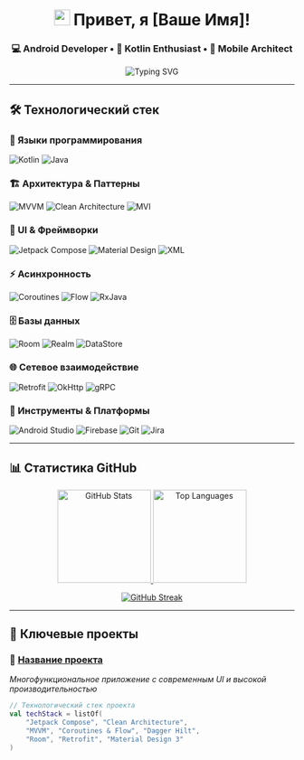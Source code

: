 <h1 align="center">
  <img src="https://media.giphy.com/media/hvRJCLFzcasrR4ia7z/giphy.gif" width="28">
  Привет, я [Ваше Имя]!
</h1>

<h3 align="center">💻 Android Developer • 🚀 Kotlin Enthusiast • 📱 Mobile Architect</h3>

<p align="center">
  <img src="https://readme-typing-svg.herokuapp.com?font=Fira+Code&pause=1000&color=27F7D6&center=true&vCenter=true&width=435&lines=Clean+Code+Advocate;Mobile+Architecture;Jetpack+Compose;Kotlin+Coroutines" alt="Typing SVG" />
</p>

---

## 🛠 Технологический стек

### **📝 Языки программирования**
<p>
  <img src="https://img.shields.io/badge/Kotlin-7F52FF?style=for-the-badge&logo=kotlin&logoColor=white" alt="Kotlin"/>
  <img src="https://img.shields.io/badge/Java-ED8B00?style=for-the-badge&logo=java&logoColor=white" alt="Java"/>
</p>

### **🏗 Архитектура & Паттерны**
<p>
  <img src="https://img.shields.io/badge/MVVM-5E35B1?style=for-the-badge&logo=android&logoColor=white" alt="MVVM"/>
  <img src="https://img.shields.io/badge/Clean_Architecture-4CAF50?style=for-the-badge&logo=android&logoColor=white" alt="Clean Architecture"/>
  <img src="https://img.shields.io/badge/MVI-FF6D00?style=for-the-badge&logo=android&logoColor=white" alt="MVI"/>
</p>

### **🎨 UI & Фреймворки**
<p>
  <img src="https://img.shields.io/badge/Jetpack_Compose-4285F4?style=for-the-badge&logo=jetpackcompose&logoColor=white" alt="Jetpack Compose"/>
  <img src="https://img.shields.io/badge/Material_Design-757575?style=for-the-badge&logo=materialdesign&logoColor=white" alt="Material Design"/>
  <img src="https://img.shields.io/badge/XML-0178D4?style=for-the-badge&logo=android&logoColor=white" alt="XML"/>
</p>

### **⚡ Асинхронность**
<p>
  <img src="https://img.shields.io/badge/Coroutines-7F52FF?style=for-the-badge&logo=kotlin&logoColor=white" alt="Coroutines"/>
  <img src="https://img.shields.io/badge/Flow-7F52FF?style=for-the-badge&logo=kotlin&logoColor=white" alt="Flow"/>
  <img src="https://img.shields.io/badge/RxJava-B7178C?style=for-the-badge&logo=reactivex&logoColor=white" alt="RxJava"/>
</p>

### **🗄 Базы данных**
<p>
  <img src="https://img.shields.io/badge/Room-3DDC84?style=for-the-badge&logo=android&logoColor=white" alt="Room"/>
  <img src="https://img.shields.io/badge/Realm-39477F?style=for-the-badge&logo=realm&logoColor=white" alt="Realm"/>
  <img src="https://img.shields.io/badge/DataStore-4285F4?style=for-the-badge&logo=android&logoColor=white" alt="DataStore"/>
</p>

### **🌐 Сетевое взаимодействие**
<p>
  <img src="https://img.shields.io/badge/Retrofit-6DB33F?style=for-the-badge&logo=square&logoColor=white" alt="Retrofit"/>
  <img src="https://img.shields.io/badge/OkHttp-6DB33F?style=for-the-badge&logo=square&logoColor=white" alt="OkHttp"/>
  <img src="https://img.shields.io/badge/gRPC-4A154B?style=for-the-badge&logo=google&logoColor=white" alt="gRPC"/>
</p>

### **🔧 Инструменты & Платформы**
<p>
  <img src="https://img.shields.io/badge/Android_Studio-3DDC84?style=for-the-badge&logo=androidstudio&logoColor=white" alt="Android Studio"/>
  <img src="https://img.shields.io/badge/Firebase-FFCA28?style=for-the-badge&logo=firebase&logoColor=black" alt="Firebase"/>
  <img src="https://img.shields.io/badge/Git-F05032?style=for-the-badge&logo=git&logoColor=white" alt="Git"/>
  <img src="https://img.shields.io/badge/Jira-0052CC?style=for-the-badge&logo=jira&logoColor=white" alt="Jira"/>
</p>

---

## 📊 Статистика GitHub

<div align="center">
  
  <a href="https://github.com/yourusername">
    <img height="165" src="https://github-readme-stats.vercel.app/api?username=yourusername&show_icons=true&theme=radical&hide_border=true&bg_color=0D1117" alt="GitHub Stats"/>
  </a>
  <a href="https://github.com/yourusername">
    <img height="165" src="https://github-readme-stats.vercel.app/api/top-langs/?username=yourusername&layout=compact&theme=radical&hide_border=true&bg_color=0D1117" alt="Top Languages"/>
  </a>
  
</div>

<div align="center">
  
  [![GitHub Streak](https://streak-stats.demolab.com/?user=yourusername&theme=radical&hide_border=true&background=0D1117)](https://git.io/streak-stats)
  
</div>

---

## 🚀 Ключевые проекты

### **🎯 [Название проекта](https://github.com/yourusername/project)** 
*Многофункциональное приложение с современным UI и высокой производительностью*

```kotlin
// Технологический стек проекта
val techStack = listOf(
    "Jetpack Compose", "Clean Architecture", 
    "MVVM", "Coroutines & Flow", "Dagger Hilt",
    "Room", "Retrofit", "Material Design 3"
)
